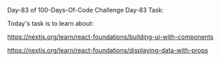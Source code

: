 Day-83 of 100-Days-Of-Code Challenge
Day-83 Task:

Today's task is to learn about:

https://nextjs.org/learn/react-foundations/building-ui-with-components

https://nextjs.org/learn/react-foundations/displaying-data-with-props
